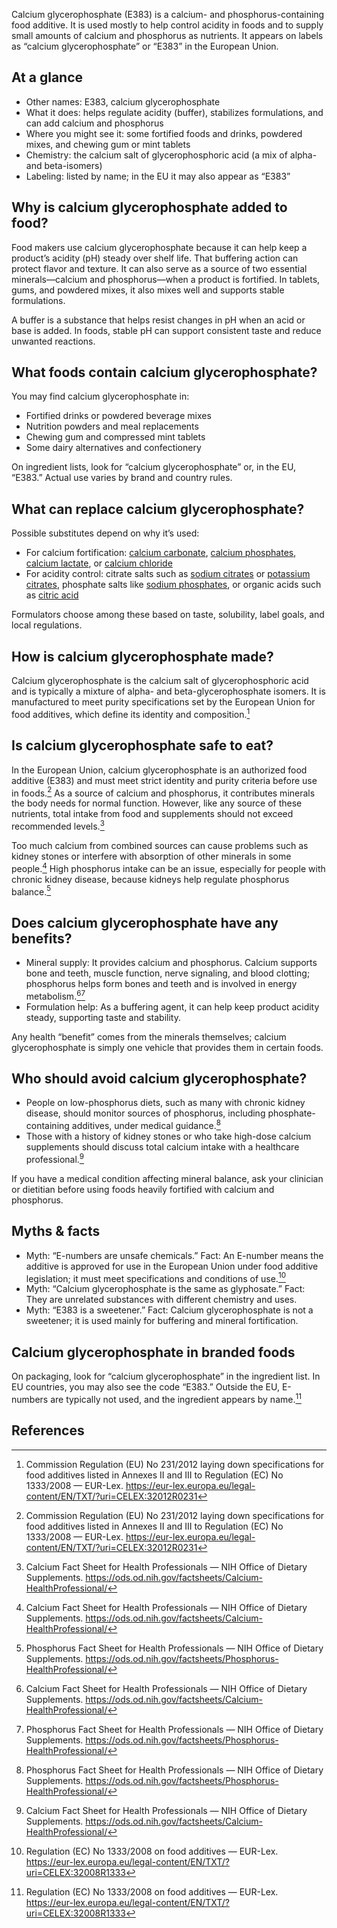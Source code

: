 Calcium glycerophosphate (E383) is a calcium- and phosphorus-containing food additive. It is used mostly to help control acidity in foods and to supply small amounts of calcium and phosphorus as nutrients. It appears on labels as “calcium glycerophosphate” or “E383” in the European Union.

<!--more-->

## At a glance

- Other names: E383, calcium glycerophosphate
- What it does: helps regulate acidity (buffer), stabilizes formulations, and can add calcium and phosphorus
- Where you might see it: some fortified foods and drinks, powdered mixes, and chewing gum or mint tablets
- Chemistry: the calcium salt of glycerophosphoric acid (a mix of alpha- and beta-isomers)
- Labeling: listed by name; in the EU it may also appear as “E383”

## Why is calcium glycerophosphate added to food?

Food makers use calcium glycerophosphate because it can help keep a product’s acidity (pH) steady over shelf life. That buffering action can protect flavor and texture. It can also serve as a source of two essential minerals—calcium and phosphorus—when a product is fortified. In tablets, gums, and powdered mixes, it also mixes well and supports stable formulations.

A buffer is a substance that helps resist changes in pH when an acid or base is added. In foods, stable pH can support consistent taste and reduce unwanted reactions.

## What foods contain calcium glycerophosphate?

You may find calcium glycerophosphate in:
- Fortified drinks or powdered beverage mixes
- Nutrition powders and meal replacements
- Chewing gum and compressed mint tablets
- Some dairy alternatives and confectionery

On ingredient lists, look for “calcium glycerophosphate” or, in the EU, “E383.” Actual use varies by brand and country rules.

## What can replace calcium glycerophosphate?

Possible substitutes depend on why it’s used:
- For calcium fortification: [calcium carbonate](/e170i-calcium-carbonate), [calcium phosphates](/e341-calcium-phosphates), [calcium lactate](/e327-calcium-lactate), or [calcium chloride](/e509-calcium-chloride)
- For acidity control: citrate salts such as [sodium citrates](/e331-sodium-citrates) or [potassium citrates](/e332-potassium-citrates), phosphate salts like [sodium phosphates](/e339-sodium-phosphates), or organic acids such as [citric acid](/e330-citric-acid)

Formulators choose among these based on taste, solubility, label goals, and local regulations.

## How is calcium glycerophosphate made?

Calcium glycerophosphate is the calcium salt of glycerophosphoric acid and is typically a mixture of alpha- and beta-glycerophosphate isomers. It is manufactured to meet purity specifications set by the European Union for food additives, which define its identity and composition.[^1]

## Is calcium glycerophosphate safe to eat?

In the European Union, calcium glycerophosphate is an authorized food additive (E383) and must meet strict identity and purity criteria before use in foods.[^1] As a source of calcium and phosphorus, it contributes minerals the body needs for normal function. However, like any source of these nutrients, total intake from food and supplements should not exceed recommended levels.[^2]

Too much calcium from combined sources can cause problems such as kidney stones or interfere with absorption of other minerals in some people.[^2] High phosphorus intake can be an issue, especially for people with chronic kidney disease, because kidneys help regulate phosphorus balance.[^3]

## Does calcium glycerophosphate have any benefits?

- Mineral supply: It provides calcium and phosphorus. Calcium supports bone and teeth, muscle function, nerve signaling, and blood clotting; phosphorus helps form bones and teeth and is involved in energy metabolism.[^2][^3]
- Formulation help: As a buffering agent, it can help keep product acidity steady, supporting taste and stability.

Any health “benefit” comes from the minerals themselves; calcium glycerophosphate is simply one vehicle that provides them in certain foods.

## Who should avoid calcium glycerophosphate?

- People on low-phosphorus diets, such as many with chronic kidney disease, should monitor sources of phosphorus, including phosphate-containing additives, under medical guidance.[^3]
- Those with a history of kidney stones or who take high-dose calcium supplements should discuss total calcium intake with a healthcare professional.[^2]

If you have a medical condition affecting mineral balance, ask your clinician or dietitian before using foods heavily fortified with calcium and phosphorus.

## Myths & facts

- Myth: “E-numbers are unsafe chemicals.” Fact: An E-number means the additive is approved for use in the European Union under food additive legislation; it must meet specifications and conditions of use.[^4]
- Myth: “Calcium glycerophosphate is the same as glyphosate.” Fact: They are unrelated substances with different chemistry and uses.
- Myth: “E383 is a sweetener.” Fact: Calcium glycerophosphate is not a sweetener; it is used mainly for buffering and mineral fortification.

## Calcium glycerophosphate in branded foods

On packaging, look for “calcium glycerophosphate” in the ingredient list. In EU countries, you may also see the code “E383.” Outside the EU, E-numbers are typically not used, and the ingredient appears by name.[^4]

## References

[^1]: Commission Regulation (EU) No 231/2012 laying down specifications for food additives listed in Annexes II and III to Regulation (EC) No 1333/2008 — EUR-Lex. https://eur-lex.europa.eu/legal-content/EN/TXT/?uri=CELEX:32012R0231
[^2]: Calcium Fact Sheet for Health Professionals — NIH Office of Dietary Supplements. https://ods.od.nih.gov/factsheets/Calcium-HealthProfessional/
[^3]: Phosphorus Fact Sheet for Health Professionals — NIH Office of Dietary Supplements. https://ods.od.nih.gov/factsheets/Phosphorus-HealthProfessional/
[^4]: Regulation (EC) No 1333/2008 on food additives — EUR-Lex. https://eur-lex.europa.eu/legal-content/EN/TXT/?uri=CELEX:32008R1333
